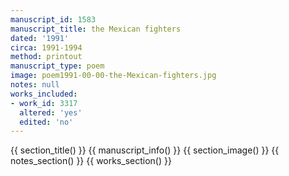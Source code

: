 ```yaml
---
manuscript_id: 1583
manuscript_title: the Mexican fighters
dated: '1991'
circa: 1991-1994
method: printout
manuscript_type: poem
image: poem1991-00-00-the-Mexican-fighters.jpg
notes: null
works_included:
- work_id: 3317
  altered: 'yes'
  edited: 'no'
---
```


{{ section_title() }}
{{ manuscript_info() }}
{{ section_image() }}
{{ notes_section() }}
{{ works_section() }}
